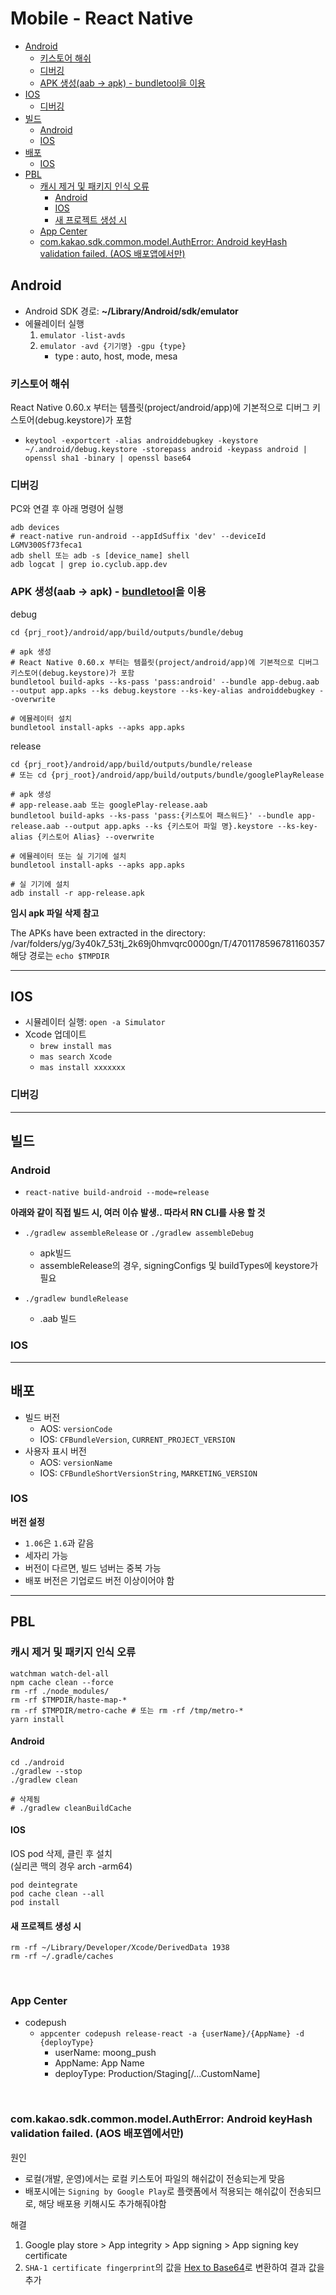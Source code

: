 # Mobile - React Native

- [Android](#android)
  - [키스토어 해쉬](#키스토어-해쉬)
  - [디버깅](#디버깅)
  - [APK 생성(aab -> apk) - bundletool을 이용](#apk-생성aab---apk---bundletool을-이용)
- [IOS](#ios)
  - [디버깅](#디버깅-1)
- [빌드](#빌드)
  - [Android](#android-1)
  - [IOS](#ios-1)
- [배포](#배포)
  - [IOS](#ios-2)
- [PBL](#pbl)
  - [캐시 제거 및 패키지 인식 오류](#캐시-제거-및-패키지-인식-오류)
    - [Android](#android-2)
    - [IOS](#ios-3)
    - [새 프로젝트 생성 시](#새-프로젝트-생성-시)
  - [App Center](#app-center)
  - [com.kakao.sdk.common.model.AuthError: Android keyHash validation failed. (AOS 배포앱에서만)](#comkakaosdkcommonmodelautherror-android-keyhash-validation-failed-aos-배포앱에서만)

## Android

- Android SDK 경로: **~/Library/Android/sdk/emulator**
- 에뮬레이터 실행
  1. `emulator -list-avds`
  2. `emulator -avd {기기명} -gpu {type}`
     - type : auto, host, mode, mesa

### 키스토어 해쉬

React Native 0.60.x 부터는 템플릿(project/android/app)에 기본적으로 디버그 키스토어(debug.keystore)가 포함

- `keytool -exportcert -alias androiddebugkey -keystore ~/.android/debug.keystore -storepass android -keypass android | openssl sha1 -binary | openssl base64`

### 디버깅

PC와 연결 후 아래 명령어 실행

```shell
adb devices
# react-native run-android --appIdSuffix 'dev' --deviceId LGMV300Sf73feca1
adb shell 또는 adb -s [device_name] shell
adb logcat | grep io.cyclub.app.dev
```

### APK 생성(aab -> apk) - [bundletool](https://developer.android.com/tools/bundletool?hl=ko)을 이용

debug

```shell
cd {prj_root}/android/app/build/outputs/bundle/debug

# apk 생성
# React Native 0.60.x 부터는 템플릿(project/android/app)에 기본적으로 디버그 키스토어(debug.keystore)가 포함
bundletool build-apks --ks-pass 'pass:android' --bundle app-debug.aab --output app.apks --ks debug.keystore --ks-key-alias androiddebugkey --overwrite

# 에뮬레이터 설치
bundletool install-apks --apks app.apks
```

release

```shell
cd {prj_root}/android/app/build/outputs/bundle/release
# 또는 cd {prj_root}/android/app/build/outputs/bundle/googlePlayRelease

# apk 생성
# app-release.aab 또는 googlePlay-release.aab
bundletool build-apks --ks-pass 'pass:{키스토어 패스워드}' --bundle app-release.aab --output app.apks --ks {키스토어 파일 명}.keystore --ks-key-alias {키스토어 Alias} --overwrite

# 에뮬레이터 또는 실 기기에 설치
bundletool install-apks --apks app.apks

# 실 기기에 설치
adb install -r app-release.apk
```

**임시 apk 파일 삭제 참고**

The APKs have been extracted in the directory: /var/folders/yg/3y40k7_53tj_2k69j0hmvqrc0000gn/T/4701178596781160357
해당 경로는 `echo $TMPDIR`

---

## IOS

- 시뮬레이터 실행: `open -a Simulator`
- Xcode 업데이트
  - `brew install mas`
  - `mas search Xcode`
  - `mas install xxxxxxx`

### 디버깅

---

## 빌드

### Android

- `react-native build-android --mode=release`

**아래와 같이 직접 빌드 시, 여러 이슈 발생.. 따라서 RN CLI를 사용 할 것**

- `./gradlew assembleRelease` or `./gradlew assembleDebug`

  - apk빌드
  - assembleRelease의 경우, signingConfigs 및 buildTypes에 keystore가 필요

- `./gradlew bundleRelease`
  - .aab 빌드

### IOS

---

## 배포

- 빌드 버전
  - AOS: `versionCode`
  - IOS: `CFBundleVersion`, `CURRENT_PROJECT_VERSION`
- 사용자 표시 버전
  - AOS: `versionName`
  - IOS: `CFBundleShortVersionString`, `MARKETING_VERSION`

### IOS

**버전 설정**

- `1.06`은 `1.6`과 같음
- 세자리 가능
- 버전이 다르면, 빌드 넘버는 중복 가능
- 배포 버전은 기업로드 버전 이상이어야 함

---

## PBL

### 캐시 제거 및 패키지 인식 오류

```shell
watchman watch-del-all
npm cache clean --force
rm -rf ./node_modules/
rm -rf $TMPDIR/haste-map-*
rm -rf $TMPDIR/metro-cache # 또는 rm -rf /tmp/metro-*
yarn install
```

#### Android

```shell
cd ./android
./gradlew --stop
./gradlew clean

# 삭제됨
# ./gradlew cleanBuildCache

```

#### IOS

IOS pod 삭제, 클린 후 설치\
(실리콘 맥의 경우 arch -arm64)

```shell
pod deintegrate
pod cache clean --all
pod install
```

#### 새 프로젝트 생성 시

```shell
rm -rf ~/Library/Developer/Xcode/DerivedData 1938
rm -rf ~/.gradle/caches
```

<br />

### App Center

- codepush
  - `appcenter codepush release-react -a {userName}/{AppName} -d {deployType}`
    - userName: moong_push
    - AppName: App Name
    - deployType: Production/Staging[/...CustomName]

<br />

### com.kakao.sdk.common.model.AuthError: Android keyHash validation failed. (AOS 배포앱에서만)

원인

- 로컬(개발, 운영)에서는 로컬 키스토어 파일의 해쉬값이 전송되는게 맞음
- 배포시에는 `Signing by Google Play`로 플랫폼에서 적용되는 해쉬값이 전송되므로, 해당 배포용 키해시도 추가해줘야함

해결

1. Google play store > App integrity > App signing > App signing key certificate
2. `SHA-1 certificate fingerprint`의 값을 [Hex to Base64](https://base64.guru/converter/encode/hex)로 변환하여 결과 값을 추가
